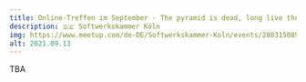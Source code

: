 ```yaml
---
title: Online-Treffen im September - The pyramid is dead, long live the pyramid
description: 🇩🇪 Softwerkskammer Köln
img: https://www.meetup.com/de-DE/Softwerkskammer-Koln/events/280315089/
alt: 2021.09.13
---
```

TBA
